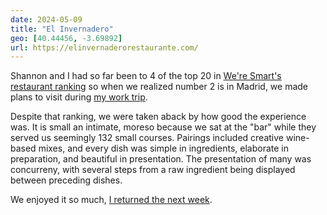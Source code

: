 ```yaml
---
date: 2024-05-09
title: "El Invernadero"
geo: [40.44456, -3.69892]
url: https://elinvernaderorestaurante.com/
---
```


Shannon and I had so far been to 4 of the top 20 in [We're Smart's restaurant ranking](https://weresmartworld.com/were-smart-top-100-2023) so when we realized number 2 is in Madrid, we made plans to visit during [my work trip](https://hans.gerwitz.com/logs/travel/2024-spain/).

Despite that ranking, we were taken aback by how good the experience was. It is small an intimate, moreso because we sat at the "bar" while they served us seemingly 132 small courses. Pairings included creative wine-based mixes, and every dish was simple in ingredients, elaborate in preparation, and beautiful in presentation. The presentation of many was concurreny, with several steps from a raw ingredient being displayed between preceding dishes.

We enjoyed it so much, [I returned the next week](/logs/dining/2024-elinvernadero-2).

